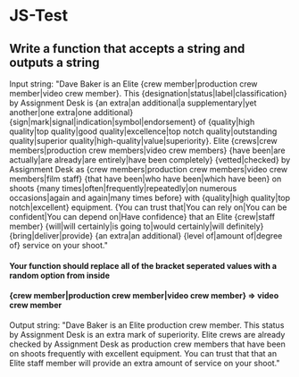 # JS-Test

## Write a function that accepts a string and outputs a string

Input string: "Dave Baker is an Elite {crew member|production crew member|video crew member}. This {designation|status|label|classification} by Assignment Desk is {an extra|an additional|a supplementary|yet another|one extra|one additional} {sign|mark|signal|indication|symbol|endorsement} of {quality|high quality|top quality|good quality|excellence|top notch quality|outstanding quality|superior quality|high-quality|value|superiority}. Elite {crews|crew members|production crew members|video crew members} {have been|are actually|are already|are entirely|have been completely} {vetted|checked} by Assignment Desk as {crew members|production crew members|video crew members|film staff} {that have been|who have been|which have been} on shoots {many times|often|frequently|repeatedly|on numerous occasions|again and again|many times before} with {quality|high quality|top notch|excellent} equipment. {You can trust that|You can rely on|You can be confident|You can depend on|Have confidence} that an Elite {crew|staff member} {will|will certainly|is going to|would certainly|will definitely} {bring|deliver|provide} {an extra|an additional} {level of|amount of|degree of} service on your shoot."

#### Your function should replace all of the bracket seperated values with a random option from inside

#### {crew member|production crew member|video crew member} => video crew member

Output string: "Dave Baker is an Elite production crew member. This status by Assignment Desk is an extra mark of superiority. Elite crews are already checked by Assignment Desk as production crew members that have been on shoots frequently with excellent equipment. You can trust that that an Elite staff member will provide an extra amount of service on your shoot."
